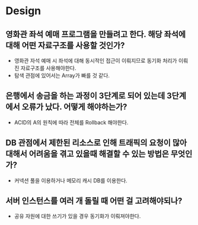 # Design

## 영화관 좌석 예매 프로그램을 만들려고 한다. 해당 좌석에 대해 어떤 자료구조를 사용할 것인가?
* 영화관 자석 예매 시 좌석에 대해 동시적인 접근이 이뤄지므로 동기화 처리가 이뤄진 자료구조를 사용해야한다.
* 탐색 관점에 있어서는 Array가 빠를 것 같다.

## 은행에서 송금을 하는 과정이 3단계로 되어 있는데 3단계에서 오류가 났다. 어떻게 해야하는가?
* ACID의 A의 원칙에 따라 전체를 Rollback 해야한다.

## DB 관점에서 제한된 리소스로 인해 트래픽의 요청이 많아 대해서 어려움을 겪고 있을때 해결할 수 있는 방법은 무엇인가?
* 커넥션 풀을 이용하거나 메모리 캐시 DB를 이용한다.

## 서버 인스턴스를 여러 개 돌릴 때 어떤 걸 고려해야되나?
* 공유 자원에 대한 쓰기가 있을 경우 동기화가 이뤄져야한다.